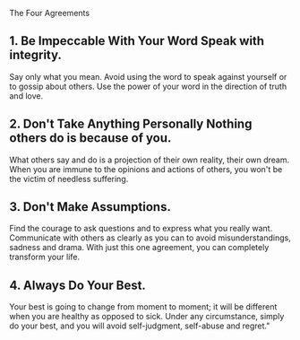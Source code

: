 ---
---

The Four Agreements

## 1. Be Impeccable With Your Word Speak with integrity.

Say only what you mean. Avoid using the word to speak against yourself or to gossip about others. Use the power of your word in the direction of truth and love.

## 2. Don't Take Anything Personally Nothing others do is because of you. 

What others say and do is a projection of their own reality, their own dream. When you are immune to the opinions and actions of others, you won't be the victim of needless suffering.

## 3. Don't Make Assumptions. 

Find the courage to ask questions and to express what you really want. Communicate with others as clearly as you can to avoid misunderstandings, sadness and drama. With just this one agreement, you can completely transform your life.

## 4. Always Do Your Best. 

Your best is going to change from moment to moment; it will be different when you are healthy as opposed to sick. Under any circumstance, simply do your best, and you will avoid self-judgment, self-abuse and regret."

